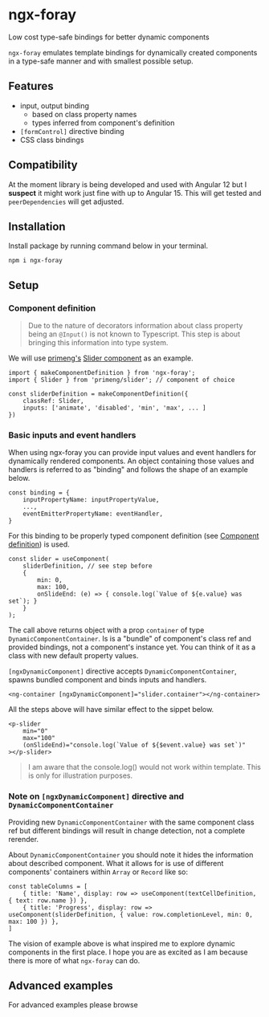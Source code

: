 # ngx-foray

Low cost type-safe bindings for better dynamic components

`ngx-foray` emulates template bindings for dynamically created components in a type-safe manner and with smallest possible setup.

## Features

- input, output binding
    - based on class property names
    - types inferred from component's definition
- `[formControl]` directive binding
- CSS class bindings

## Compatibility

At the moment library is being developed and used with Angular 12 but I **suspect** it might work just fine with up to Angular 15. This will get tested and `peerDependencies` will get adjusted.

## Installation

Install package by running command below in your terminal.

```
npm i ngx-foray
```

## Setup

### Component definition

> Due to the nature of decorators information about class property being an `@Input()` is not known to Typescript. This step is about bringing this information into type system.

We will use [primeng's](https://www.primefaces.org/) [Slider component](https://www.primefaces.org/primeng-v12-lts/#/slider) as an example.

```
import { makeComponentDefinition } from 'ngx-foray';
import { Slider } from 'primeng/slider'; // component of choice

const sliderDefinition = makeComponentDefinition({
    classRef: Slider,
    inputs: ['animate', 'disabled', 'min', 'max', ... ]
})
```

### Basic inputs and event handlers

When using ngx-foray you can provide input values and event handlers for dynamically rendered components. An object containing those values and handlers is referred to as "binding" and follows the shape of an example below.

```
const binding = {
    inputPropertyName: inputPropertyValue,
    ...,
    eventEmitterPropertyName: eventHandler,
}
```

For this binding to be properly typed component definition (see [Component definition](./README.md#component-definition)) is used.

```
const slider = useComponent(
    sliderDefinition, // see step before
    {
        min: 0,
        max: 100,
        onSlideEnd: (e) => { console.log(`Value of ${e.value} was set`); }
    }
);
```

The call above returns object with a prop `container` of type `DynamicComponentContainer`. Is is a "bundle" of component's class ref and provided bindings, not a component's instance yet. You can think of it as a class with new default property values.

`[ngxDynamicComponent]` directive accepts `DynamicComponentContainer`, spawns bundled component and binds inputs and handlers.

```
<ng-container [ngxDynamicComponent]="slider.container"></ng-container>
```

All the steps above will have similar effect to the sippet below.

```
<p-slider
    min="0"
    max="100"
    (onSlideEnd)="console.log(`Value of ${$event.value} was set`)"
></p-slider>
```

> I am aware that the console.log() would not work within template. This is only for illustration purposes.

### Note on `[ngxDynamicComponent]` directive and `DynamicComponentContainer`

Providing new `DynamicComponentContainer` with the same component class ref but different bindings will result in change detection, not a complete rerender.

About `DynamicComponentContainer` you should note it hides the information about described component. What it allows for is use of different components' containers within `Array` or `Record` like so:

```
const tableColumns = [
    { title: 'Name', display: row => useComponent(textCellDefinition, { text: row.name }) },
    { title: 'Progress', display: row => useComponent(sliderDefinition, { value: row.completionLevel, min: 0, max: 100 }) },
]
```

The vision of example above is what inspired me to explore dynamic components in the first place. I hope you are as excited as I am because there is more of what `ngx-foray` can do.

## Advanced examples

For advanced examples please browse 